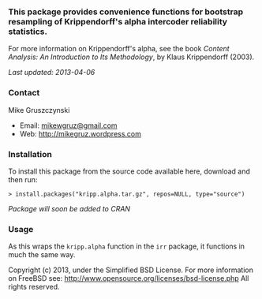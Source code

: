 ### This package provides convenience functions for bootstrap resampling of Krippendorff's alpha intercoder reliability statistics.

For more information on Krippendorff's alpha, see the book *Content Analysis: An Introduction to Its Methodology*, by Klaus Krippendorff (2003).

*Last updated: 2013-04-06*

### Contact

Mike Gruszczynski

- Email: mikewgruz@gmail.com
- Web: http://mikegruz.wordpress.com

### Installation

To install this package from the source code available here, download and then run:

`> install.packages("kripp.alpha.tar.gz", repos=NULL, type="source")`

*Package will soon be added to CRAN*

### Usage

As this wraps the `kripp.alpha` function in the `irr` package, it functions in much the same way. 

Copyright (c) 2013, under the Simplified BSD License.
For more information on FreeBSD see: http://www.opensource.org/licenses/bsd-license.php
All rights reserved. 
